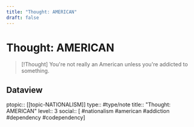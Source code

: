 ```yaml
---
title: "Thought: AMERICAN"
draft: false
---
```

# Thought: AMERICAN
> [!Thought]
> You're not really an American unless you're addicted to something.

## Dataview
ptopic:: [[topic-NATIONALISM]]
type:: #type/note
title:: "Thought: AMERICAN"
level:: 3
social:: [ #nationalism #american #addiction #dependency #codependency]